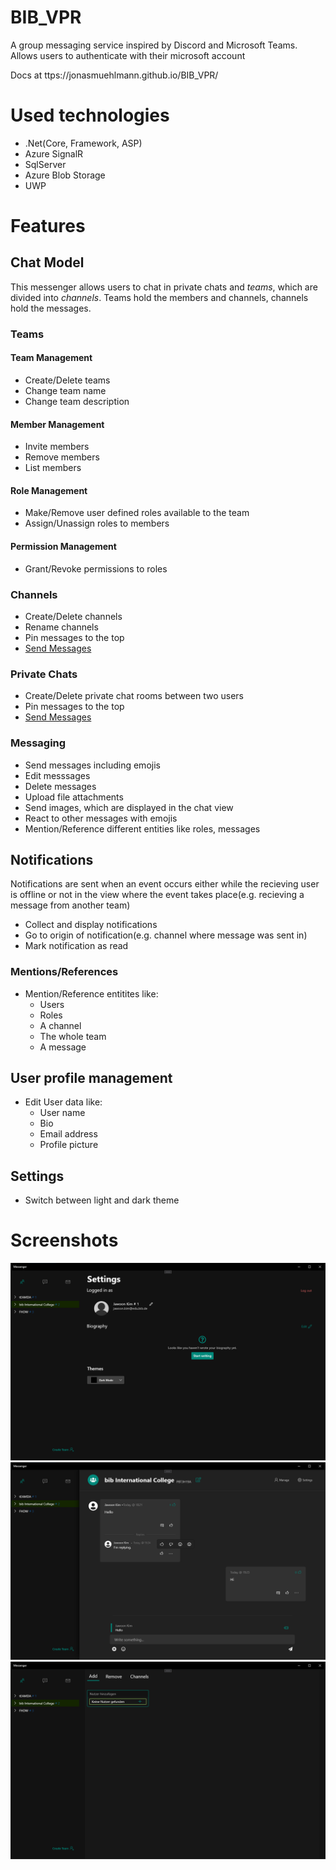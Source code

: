 # BIB_VPR

A group messaging service inspired by Discord and Microsoft Teams.
Allows users to authenticate with their microsoft account

Docs at ttps://jonasmuehlmann.github.io/BIB_VPR/

# Used technologies
- .Net(Core, Framework, ASP)
- Azure SignalR
- SqlServer
- Azure Blob Storage
- UWP

# Features
## Chat Model

This messenger allows users to chat in private chats and *teams*, which are divided into *channels*.
Teams hold the members and channels, channels hold the messages.

### Teams

#### Team Management
- Create/Delete teams
- Change team name
- Change team description

#### Member Management
- Invite members
- Remove members
- List members

#### Role Management
- Make/Remove user defined roles available to the team
- Assign/Unassign roles to members

#### Permission Management
- Grant/Revoke permissions to roles

### Channels
- Create/Delete channels
- Rename channels
- Pin messages to the top
- [Send Messages](###messaging)

### Private Chats
- Create/Delete private chat rooms between two users
- Pin messages to the top
- [Send Messages](###messaging)

### Messaging
- Send messages including emojis
- Edit messsages
- Delete messages
- Upload file attachments
- Send images, which are displayed in the chat view
- React to other messages with emojis
- Mention/Reference different entities like roles, messages

## Notifications
Notifications are sent when an event occurs either while the recieving user is offline
or not in the view where the event takes place(e.g. recieving a message from another
team)

- Collect and display notifications
- Go to origin of notification(e.g. channel where message was sent in)
- Mark notification as read

### Mentions/References
- Mention/Reference entitites like:
    - Users
    - Roles
    - A channel
    - The whole team
    - A message

## User profile management
- Edit User data like:
    - User name
    - Bio
    - Email address
    - Profile picture

## Settings
- Switch between light and dark theme

# Screenshots
![](docs/MicrosoftTeams-image.png)
![](docs/MicrosoftTeams-image1.png)
![](docs/MicrosoftTeams-image2.png)
